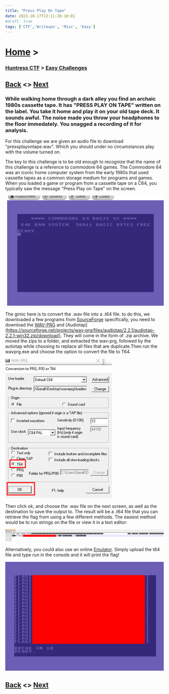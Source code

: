 ```yaml
---
title: "Press Play On Tape"
date: 2023-10-17T13:11:20-10:01
#draft: true
tags: ['CTF','Writeups', 'Misc', 'Easy']
---
```

 
# [Home](https://jjolley91.github.io/blog/) >

###  [Huntress CTF](https://jjolley91.github.io/blog/huntress_ctf_2023) >  [Easy Challenges](https://jjolley91.github.io/blog/huntress_ctf_2023/1.easy/)

## [Back](https://jjolley91.github.io/blog/huntress_ctf_2023/1.easy/m_three_sixty_five)  <> [Next](https://jjolley91.github.io/blog/huntress_ctf_2023/1.easy/who_is_real) 

### While walking home through a dark alley you find an archaic 1980s cassette tape. It has "PRESS PLAY ON TAPE" written on the label. You take it home and play it on your old tape deck. It sounds awful. The noise made you throw your headphones to the floor immedately. You snagged a recording of it for analysis. 

For this challenge we are given an audio file to download "pressplayontape.wav". Which you should under no circumstances play with the volume turned on.

The key to this challenge is to be old enough to recognize that the name of this challenge is a reference to commodore 64 games. The Commodore 64 was an iconic home computer system from the early 1980s that used cassette tapes as a common storage medium for programs and games. When you loaded a game or program from a cassette tape on a C64, you typically saw the message "Press Play on Tape" on the screen.


![press_play1](https://github.com/jjolley91/blog/blob/main/static/Huntress_CTF_2023/press_play1.png?raw=true)


The gimic here is to convert the .wav file into a .t64 file. to do this, we downloaded a few programs from [SourceForge](https://wav-prg.sourceforge.io/audiotap.html) specifically, you need to download the [WAV-PRG](https://sourceforge.net/projects/wav-prg/files/wav-prg/4.2.1/wavprg-4.2.1-win32.zip/download) and [Audiotap](https://sourceforge.net/projects/wav-prg/files/audiotap/2.2.1/audiotap-2.2.1-win32.zip/download}. They will come in the form of .zip archive. We moved the zips to a folder, and extracted the wav-prg, followed by the autiotap while choosing to replace all files that are duplicate.Then run the wavprg.exe and choose the option to convert the file to T64.


![press_play2](https://github.com/jjolley91/blog/blob/main/static/Huntress_CTF_2023/press_play2.png?raw=true)


Then click ok, and choose the .wav file on the next screen, as well as the destination to save the output to. The result will be a .t64 file that you can retrieve the flag from using a few different methods. The easiest method would be to run strings on the file or view it in a text editor:

![press_play3](https://github.com/jjolley91/blog/blob/main/static/Huntress_CTF_2023/press_play3.png?raw=true)

Alternatively, you could also use an online [Emulator](https://c64online.com/c64-online-emulator/). Simply upload the t64 file and type run in the console and it will print the flag!

![press_play4](https://github.com/jjolley91/blog/blob/main/static/Huntress_CTF_2023/press_play4.png?raw=true)

## [Back](https://jjolley91.github.io/blog/huntress_ctf_2023/1.easy/m_three_sixty_five)  <> [Next](https://jjolley91.github.io/blog/huntress_ctf_2023/1.easy/who_is_real)